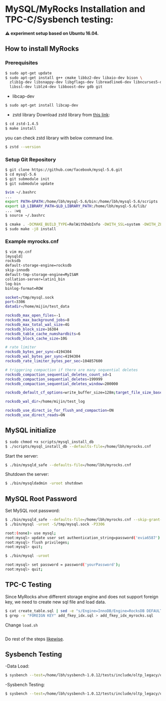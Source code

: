# MySQL/MyRocks Installation and TPC-C/Sysbench testing: 

**:warning: experiment setup based on Ubuntu 16.04.**

## How to install MyRocks

### Prerequisites

```bash
$ sudo apt-get update
$ sudo apt-get install g++ cmake libbz2-dev libaio-dev bison \
  zlib1g-dev libsnappy-dev libgflags-dev libreadline6-dev libncurses5-dev \
  libssl-dev liblz4-dev libboost-dev gdb git
```

- libcap-dev
```bash
$ sudo apt-get install libcap-dev
```

- zstd library
Download zstd library from [this link](https://github.com/facebook/zstd):
```bash
$ cd zstd-1.4.5
$ make install
```
you can check zstd library with below command line.
```bash
$ zstd --version
```
### Setup Git Repository

```bash
$ git clone https://github.com/facebook/mysql-5.6.git
$ cd mysql-5.6
$ git submodule init
$ git submodule update

$vim ~/.bashrc
...
export PATH=$PATH:/home/lbh/mysql-5.6/bin:/home/lbh/mysql-5.6/scripts
export LD_LIBRARY_PATH=$LD_LIBRARY_PATH:/home/lbh/mysql-5.6/lib/
... :wq
$ source ~/.bashrc

$ cmake . -DCMAKE_BUILD_TYPE=RelWithDebInfo -DWITH_SSL=system -DWITH_ZLIB=bundled -DMY_SQL_MAINTAINER_MODE=0 -DENABLED_LOCAL_INFILE=1 -DENABLE_DTRACE=0 -DCMAKE_CXX_FLAGS="-march=native" -DDOWNLOAD_BOOST=ON -DWITH_BOOST=/home/lbh/mysql-5.7.24 -DCMAKE_INSTALL_PREFIX=/home/lbh/mysql-5.6
$ sudo make -j8 install
```
### Example myrocks.cnf
```bash
$ vim my.cnf
[mysqld]
rocksdb
default-storage-engine=rocksdb
skip-innodb
default-tmp-storage-engine=MyISAM
collation-server=latin1_bin
log-bin
binlog-format=ROW

socket=/tmp/mysql.sock
port=3306
datadir=/home/mijin/test_data

rocksdb_max_open_files=-1
rocksdb_max_background_jobs=8
rocksdb_max_total_wal_size=4G
rocksdb_block_size=16384
rocksdb_table_cache_numshardbits=6
rocksdb_block_cache_size=10G

# rate limiter
rocksdb_bytes_per_sync=4194304
rocksdb_wal_bytes_per_sync=4194304
rocksdb_rate_limiter_bytes_per_sec=104857600

# triggering compaction if there are many sequential deletes
rocksdb_compaction_sequential_deletes_count_sd=1
rocksdb_compaction_sequential_deletes=199999
rocksdb_compaction_sequential_deletes_window=200000

rocksdb_default_cf_options=write_buffer_size=128m;target_file_size_base=32m;max_bytes_for_level_base=512m;level0_file_num_compaction_trigger=4;level0_slowdown_writes_trigger=10;level0_stop_writes_trigger=15;max_write_buffer_number=4;compression_per_level=kLZ4Compression;bottommost_compression=kZSTD;compression_opts=-14:1:0;block_based_table_factory={cache_index_and_filter_blocks=1;filter_policy=bloomfilter:10:false;whole_key_filtering=1};level_compaction_dynamic_level_bytes=true;optimize_filters_for_hits=true;compaction_pri=kMinOverlappingRatio

rocksdb_wal_dir=/home/mijin/test_log

rocksdb_use_direct_io_for_flush_and_compaction=ON
rocksdb_use_direct_reads=ON
```

## MySQL initialize
```bash
$ sudo chmod +x scripts/mysql_install_db
$ ./scripts/mysql_install_db --defaults-file=/home/lbh/myrocks.cnf
```

Start the server:

```bash
$ ./bin/mysqld_safe --defaults-file=/home/lbh/myrocks.cnf
```

Shutdown the server:

```bash
$ ./bin/mysqldadmin -uroot shutdown
```
##  MySQL Root Password 

Set MySQL root password:

```bash
$ ./bin/mysqld_safe --defaults-file=/home/lbh/myrocks.cnf --skip-grant-tables --datadir=/home/lbh/test_data
$ ./bin/mysql -uroot -S/tmp/mysql.sock -P3306

root:(none)> use mysql;
root:mysql> update user set authentication_string=password('evia6587') where user='root';
root:mysql> flush privileges;
root:mysql> quit;

$ ./bin/mysql -uroot 

root:mysql> set password = password('yourPassword');
root:mysql> quit;
```

## TPC-C Testing
Since MyRocks ahve different storage engine and does not support foreign key, we need to create new sql file and load data. 

```bash
$ cat create_table.sql | sed -e "s/Engine=InnoDB/Engine=RocksDB DEFAULT COLLATE=latin1_bin/g" > create_table_myrocks.sql
$ grep -v "FOREIGN KEY" add_fkey_idx.sql > add_fkey_idx_myrocks.sql 
```
Change ```load.sh``` 
```bash

```
Do rest of the steps [likewise](https://github.com/LeeBohyun/mysql-tpcc/blob/master/multi-mysql-tpcc.md).

## Sysbench Testing

-Data Load:
```bash
$ sysbench --test=/home/lbh/sysbench-1.0.12/tests/include/oltp_legacy/oltp.lua --mysql-host=localhost  --mysql-db=sbtest --mysql-user=root --mysql-password=evia6587 --max-requests=0  --oltp-table-size=2000000 --max-time=600  --oltp-tables-count=200 --report-interval=10 --db-ps-mode=disable  --random-points=10 --mysql-table-engine=rocksdb --mysql-socket=/tmp/mysql.sock1 --mysql-port=3307 --num-threads=128  prepare
```

-Sysbench Testing:
```bash
$ sysbench --test=/home/lbh/sysbench-1.0.12/tests/include/oltp_legacy/oltp.lua --mysql-host=localhost  --mysql-db=sbtest --mysql-user=root --mysql-password=evia6587 --max-requests=0  --oltp-table-size=2000000 --time=259200 --oltp-tables-count=200 --report-interval=10 --db-ps-mode=disable  --random-points=10 --mysql-table-engine=rocksdb --mysql-socket=/tmp/mysql.sock1 --mysql-port=3307 --num-threads=128  run |tee /home/lbh/result/sb-ns.txt
```

